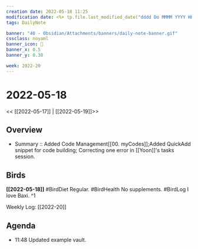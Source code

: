 ```yaml
---
creation date: 2022-05-18 11:25
modification date: <%+ tp.file.last_modified_date("dddd Do MMMM YYYY HH:mm:ss") %>
tags: DailyNote

banner: "40 - Obsidian/Attachments/banners/daily-note-banner.gif"
cssclass: noyaml
banner_icon: 💌
banner_x: 0.5
banner_y: 0.38

week: 2022-20
---
```


# 2022-05-18

<< [[2022-05-17]] | [[2022-05-19]]>>


## Overview
- Summary :: Added Code Management[[00. myCodes]];Added QuickAdd snippet for code building; Correcting one error in [[Yoon]]'s  tasks session.
## Birds
**[[2022-05-18]]**
#BirdDiet Regular. 
#BirdHealth No supplements. 
#BirdLog I love Baxi. 
^1

Weekly Log: [[2022-20]]

## Agenda

- 11:48 Updated example vault. 